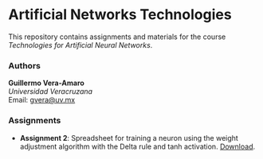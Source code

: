 # Artificial Networks Technologies

This repository contains assignments and materials for the course *Technologies for Artificial Neural Networks*.

### Authors

**Guillermo Vera-Amaro**  
*Universidad Veracruzana*  
Email: gvera@uv.mx

### Assignments

+ **Assignment 2**: Spreadsheet for training a neuron using the weight adjustment algorithm with the Delta rule and tanh activation.
[Download](https://github.com/gverafei/artificial-networks-technologies/raw/refs/heads/main/Tarea2.xlsx).


